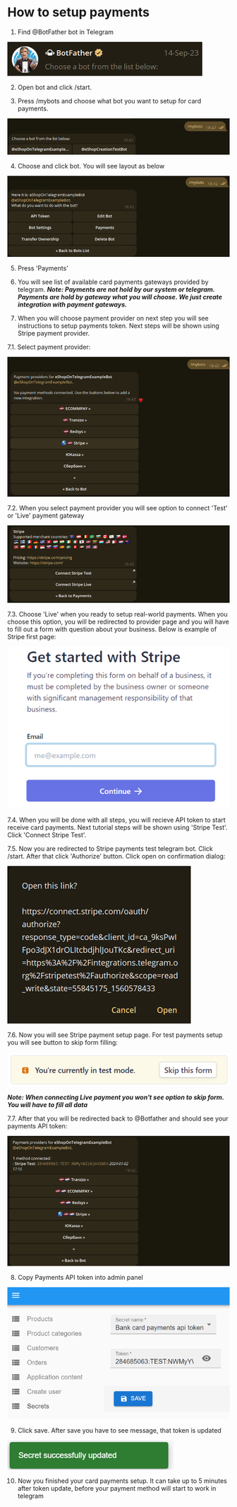 # How to setup payments

1. Find @BotFather bot in Telegram

![Bot father](assets/common/bot-father.png "Bot father")

2. Open bot and click /start.

3. Press /mybots and choose what bot you want to setup for card payments.

![My bots choose](assets/card-payments-setup/my-bots-choose.png "My bots choose")

4. Choose and click bot. You will see layout as below

![Selected bot](assets/card-payments-setup/selected-bot-buttons-layout.png "Selected bot")

5. Press 'Payments'

6. You will see list of available card payments gateways provided by telegram.
   ***Note: Payments are not hold by our system or telegram. Payments are hold by gateway what you will choose. We just create integration with payment gateways.***

7. When you will choose payment provider on next step you will see instructions to setup payments token. Next steps will be shown using Stripe payment provider.

7.1. Select payment provider:

![Selected payment provider](assets/card-payments-setup/select-payment-provider.png "Selected payment provider")

7.2. When you select payment provider you will see option to connect 'Test' or 'Live' payment gateway

![Test or live](assets/card-payments-setup/connect-test-or-live-payments.png "Test or live")

7.3. Choose 'Live' when you ready to setup real-world payments. When you choose this option, you will be redirected to provider page and you will have to fill out a form with question about your business. Below is example of Stripe first page:

![Stripe live payments](assets/card-payments-setup/stripe-live-payments-setup-page.png "Stripe live payments")

7.4. When you will be done with all steps, you will recieve API token to start receive card payments. Next tutorial steps will be shown using 'Stripe Test'. Click 'Connect Stripe Test'.

7.5. Now you are redirected to Stripe payments test telegram bot. Click /start. After that click 'Authorize' button. Click open on confirmation dialog:

![Stripe bot confirmation dialog](assets/card-payments-setup/stripe-bot-confirmation-dialog.png "Stripe bot confirmation dialog")

7.6. Now you will see Stripe payment setup page. For test payments setup you will see button to skip form filling:

![Skip stripe form filling](assets/card-payments-setup/skip-stripe-form-filling.png "Skip stripe form filling")

   ***Note: When connecting Live payment you won't see option to skip form. You will have to fill all data***

7.7. After that you will be redirected back to @Botfather and should see your payments API token:

![Payments api token](assets/card-payments-setup/ready-payments-api-token.png "Payments api token")

8. Copy Payments API token into admin panel

![Payments api token](assets/card-payments-setup/admin-panel-payments-token-setup.png "Payments api token")

9. Click save. After save you have to see message, that token is updated

![Token updated](assets/common/token-updated-successfully-message.png "Token updated")

10. Now you finished your card payments setup. It can take up to 5 minutes after token update, before your payment method will start to work in telegram